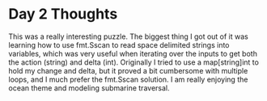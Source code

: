 # Day 2 Thoughts

This was a really interesting puzzle. The biggest thing I got out of it was learning how to use fmt.Sscan to read space delimited strings into variables, which was very useful when iterating over the inputs to get both the action (string) and delta (int).
Originally I tried to use a map[string]int to hold my change and delta, but it proved a bit cumbersome with multiple loops, and I much prefer the fmt.Sscan solution. I am really enjoying the ocean theme and modeling submarine traversal.